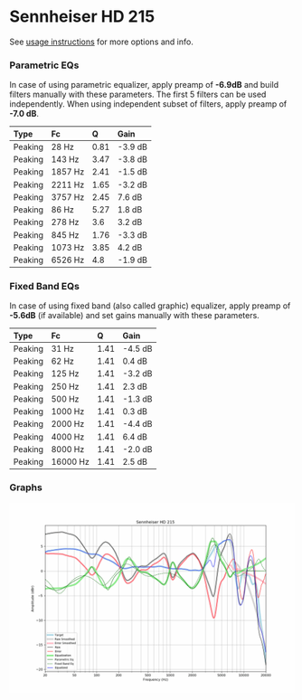 # Sennheiser HD 215
See [usage instructions](https://github.com/jaakkopasanen/AutoEq#usage) for more options and info.

### Parametric EQs
In case of using parametric equalizer, apply preamp of **-6.9dB** and build filters manually
with these parameters. The first 5 filters can be used independently.
When using independent subset of filters, apply preamp of **-7.0 dB**.

| Type    | Fc      |    Q | Gain    |
|:--------|:--------|:-----|:--------|
| Peaking | 28 Hz   | 0.81 | -3.9 dB |
| Peaking | 143 Hz  | 3.47 | -3.8 dB |
| Peaking | 1857 Hz | 2.41 | -1.5 dB |
| Peaking | 2211 Hz | 1.65 | -3.2 dB |
| Peaking | 3757 Hz | 2.45 | 7.6 dB  |
| Peaking | 86 Hz   | 5.27 | 1.8 dB  |
| Peaking | 278 Hz  | 3.6  | 3.2 dB  |
| Peaking | 845 Hz  | 1.76 | -3.3 dB |
| Peaking | 1073 Hz | 3.85 | 4.2 dB  |
| Peaking | 6526 Hz | 4.8  | -1.9 dB |

### Fixed Band EQs
In case of using fixed band (also called graphic) equalizer, apply preamp of **-5.6dB**
(if available) and set gains manually with these parameters.

| Type    | Fc       |    Q | Gain    |
|:--------|:---------|:-----|:--------|
| Peaking | 31 Hz    | 1.41 | -4.5 dB |
| Peaking | 62 Hz    | 1.41 | 0.4 dB  |
| Peaking | 125 Hz   | 1.41 | -3.2 dB |
| Peaking | 250 Hz   | 1.41 | 2.3 dB  |
| Peaking | 500 Hz   | 1.41 | -1.3 dB |
| Peaking | 1000 Hz  | 1.41 | 0.3 dB  |
| Peaking | 2000 Hz  | 1.41 | -4.4 dB |
| Peaking | 4000 Hz  | 1.41 | 6.4 dB  |
| Peaking | 8000 Hz  | 1.41 | -2.0 dB |
| Peaking | 16000 Hz | 1.41 | 2.5 dB  |

### Graphs
![](./Sennheiser%20HD%20215.png)